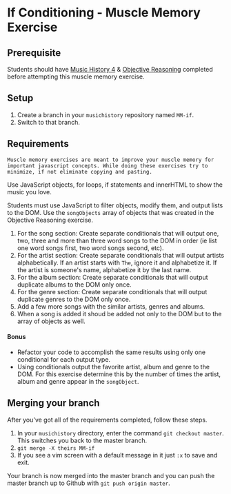 # If Conditioning - Muscle Memory Exercise

## Prerequisite
Students should have [Music History 4](SP_JS_MUSIC_HISTORY_4.md) & [Objective Reasoning](SP_MM_OBJECTS.md) completed before attempting this muscle memory exercise.

## Setup

1. Create a branch in your `musichistory` repository named `MM-if`.
1. Switch to that branch.

## Requirements

`Muscle memory exercises are meant to improve your muscle memory for important javascript concepts. While doing these exercises try to minimize, if not eliminate copying and pasting.`

Use JavaScript objects, for loops, if statements and innerHTML to show the music you love.

Students must use JavaScript to filter objects, modify them, and output lists to the DOM. Use the `songObjects` array of objects that was created in the Objective Reasoning exercise.

1. For the song section: Create separate conditionals that will output one, two, three and more than three word songs to the DOM in order (ie list one word songs first, two word songs second, etc).
1. For the artist section: Create separate conditionals that will output artists alphabetically. If an artist starts with `The`, ignore it and alphabetize it. If the artist is someone's name, alphabetize it by the last name.
1. For the album section: Create separate conditionals that will output duplicate albums to the DOM only once.
1. For the genre section: Create separate conditionals that will output duplicate genres to the DOM only once.
1. Add a few more songs with the similar artists, genres and albums.
1. When a song is added it shoud be added not only to the DOM but to the array of objects as well.

#### Bonus
*   Refactor your code to accomplish the same results using only one conditional for each output type.
*   Using conditionals output the favorite artist, album and genre to the DOM. For this exercise determine this by the number of times the artist, album and genre appear in the `songObject`.


## Merging your branch

After you've got all of the requirements completed, follow these steps.

1. In your `musichistory` directory, enter the command `git checkout master`. This switches you back to the master branch.
1. `git merge -X theirs MM-if`
1. If you see a vim screen with a default message in it just `:x` to save and exit.

Your branch is now merged into the master branch and you can push the master branch up to Github with `git push origin master`.